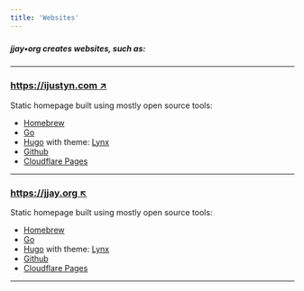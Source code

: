 ```yaml
---
title: 'Websites'
---
```

##### 
##### jjay•org creates websites, such as:
##### 
---
### [https://ijustyn.com &#8599;](https://ijustyn.com)
Static homepage built using mostly open source tools:
- [Homebrew](https://brew.sh/)
- [Go](https://go.dev/)
- [Hugo](https://gohugo.io/) with theme: [Lynx](https://jpanther.github.io/lynx/)
- [Github](https://github.com/)
- [Cloudflare Pages](https://pages.cloudflare.com/)

---

### [https://jjay.org &#8598;](https://jjay.org)
Static homepage built using mostly open source tools:
- [Homebrew](https://brew.sh/)
- [Go](https://go.dev/)
- [Hugo](https://gohugo.io/) with theme: [Lynx](https://jpanther.github.io/lynx/)
- [Github](https://github.com/)
- [Cloudflare Pages](https://pages.cloudflare.com/)

---
##### 